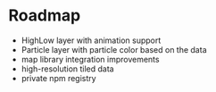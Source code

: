 # Roadmap

* HighLow layer with animation support
* Particle layer with particle color based on the data
* map library integration improvements
* high-resolution tiled data
* private npm registry
